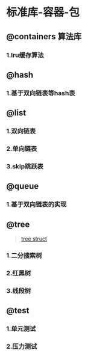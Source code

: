 # 标准库-容器-包

## @containers 算法库
### 1.lru缓存算法

## @hash
### 1.基于双向链表等hash表

## @list
### 1.双向链表
### 2.单向链表
### 3.skip跳跃表

## @queue
### 1.基于双向链表的实现

## @tree
>[tree struct](./tree)
### 1.二分搜索树
### 2.红黑树
### 3.线段树

## @test
### 1.单元测试
### 2.压力测试